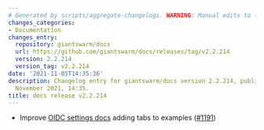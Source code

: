```yaml
---
# Generated by scripts/aggregate-changelogs. WARNING: Manual edits to this files will be overwritten.
changes_categories:
- Documentation
changes_entry:
  repository: giantswarm/docs
  url: https://github.com/giantswarm/docs/releases/tag/v2.2.214
  version: 2.2.214
  version_tag: v2.2.214
date: '2021-11-05T14:35:36'
description: Changelog entry for giantswarm/docs version 2.2.214, published on 05
  November 2021, 14:35.
title: docs release v2.2.214
---
```


- Improve [OIDC settings docs](https://docs.giantswarm.io/advanced/access-management/configure-dex-in-your-cluster/) adding tabs to examples ([#1191](https://github.com/giantswarm/docs/pull/1191))
